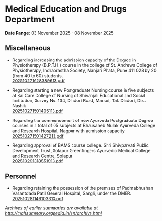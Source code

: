 # Medical Education and Drugs Department

**Date Range**: 03 November 2025 - 08 November 2025


## Miscellaneous
- Regarding increasing the admission capacity of the Degree in Physiotherapy (B.P.T.H.) course in the college of St. Andrews College of Physiotherapy, Indraprastha Society, Manjari Phata, Pune 411 028 by 20 (from 40 to 60) students.\
  [202510271628389613.pdf](https://gr.maharashtra.gov.in/Site/Upload/Government%20Resolutions/English/202510271628389613.pdf)

- Regarding starting a new Postgraduate Nursing course in five subjects at Sai Care College of Nursing of Shivanjali Educational and Social Institution, Survey No. 134, Dindori Road, Manori, Tal. Dindori, Dist. Nashik\
  [202510271501405113.pdf](https://gr.maharashtra.gov.in/Site/Upload/Government%20Resolutions/English/202510271501405113.pdf)

- Regarding the commencement of new Ayurveda Postgraduate Degree courses in a total of 05 subjects at Bhausaheb Mulak Ayurveda College and Research Hospital, Nagpur with admission capacity\
  [202510271501427213.pdf](https://gr.maharashtra.gov.in/Site/Upload/Government%20Resolutions/English/202510271501427213.pdf)

- Regarding approval of BAMS course college. Shri Shivparvati Public Development Trust, Solapur Greenfingers Ayurvedic Medical College and Research Centre, Solapur\
  [202510291318551913.pdf](https://gr.maharashtra.gov.in/Site/Upload/Government%20Resolutions/English/202510291318551913.pdf)

## Personnel
- Regarding retaining the possession of the premises of Padmabhushan Vasantdada Patil General Hospital, Sangli, under the DMER.\
  [202510281146103313.pdf](https://gr.maharashtra.gov.in/Site/Upload/Government%20Resolutions/English/202510281146103313.pdf)


*Archives of earlier summaries are available at http://mahsummary.orgpedia.in/en/archive.html*